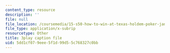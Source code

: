 ```yaml
---
content_type: resource
description: ''
file: null
file_location: /coursemedia/15-s50-how-to-win-at-texas-holdem-poker-january-iap-2016/5dd1cf079eee5f1d99d55c768327c0bb_62nDLA_A8gs.vtt
file_type: application/x-subrip
resourcetype: Other
title: 3play caption file
uid: 5dd1cf07-9eee-5f1d-99d5-5c768327c0bb
---
```

